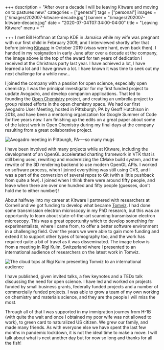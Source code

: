 +++
description = "After over a decade I will be leaving Kitware and moving on to pastures new."
categories = ["general"]
tags = ["personal"]
images = ["/images/202007-kitware-decade.jpg"]
banner = "/images/202007-kitware-decade.jpg"
date = "2020-07-04T07:34:00-04:00"
title = "Leaving Kitware"
menu = ""

+++
I met Bill Hoffman at Camp KDE in Jamaica while my wife was pregnant with our first child in February 2009, and I interviewed shortly after that before joining [Kitware][kitware] in October 2019 (visas were hard, even back then). I handed in my resignation in early June after over a decade at the company, the image above is the top of the award for ten years of dedication I received at the Christmas party last year. I have achieved a lot, I have learned a lot and I have grown a lot. I have known it was time to seek out my next challenge for a while now...

<!--more-->

I joined the company with a passion for open science, especially open chemistry. I was the principal investigator for my first funded project to update Avogadro, and develop companion applications. That led to founding the [Open Chemistry][openchemistry] project, and creating an umbrella project to group related efforts in the open chemistry space. We had our first Avogadro User Meeting, hosted in Pittsburgh, PA by Geoff Hutchison in 2018, and have been a mentoring organization for Google Summer of Code for five years now. I am finishing up the edits on a great paper about some of the latest work in Open Chemistry during my final days at the company resulting from a great collaborative project.

![Avogadro meeting in Pittburgh, PA---so many mugs](/images/201808-avogadro-mugs.jpg)

I have been involved with many projects while at Kitware, including the development of an OpenGL accelerated charting framework in VTK that is still being used, rewriting and modernizing the CMake build system, and the rewrite of the 3D rendering backend to use modern OpenGL APIs. I worked on software process, when I joined everything was still using CVS, and I was a part of the conversion of several repos to Git (with a little pushback from quite a few). I joined when I think there were around fifty people, and leave when there are over one hundred and fifty people (guesses, don't hold me to either number)!

About halfway into my career at Kitware I partnered with researchers at Cornell and we got funding to develop what became [Tomviz][tomviz]. I had done some transmission electron microscopy in my PhD research, but this was an opportunity to learn about state-of-the-art scanning transmission electron microscopy. This was a great opportunity which to develop something for experimentalists, where I came from, to offer a better software environment in a challenging field. Over the years we were able to gain more funding and extend it to support other types of tomography too, and the work has required quite a bit of travel as it was disseminated. The image below is from a meeting in Rigi Kulm, Switzerland where I presented to an international audience of researchers on the latest work in Tomviz.

![The cloud tops at Rigi Kulm presenting Tomviz to an international audience](/images/201701-rigi.jpg)

I have published, given invited talks, a few keynotes and a TEDx talk discussing the need for open science. I have led and worked on projects funded by small business grants, federally funded projects and a number of commercially funded projects. I was able to grow a team of my own working on chemistry and materials science, and they are the people I will miss the most. 

Through all of that I was supported in my immigration journey from H-1B (with quite the wait and once I obtained my poor wife was not allowed to work), to green card to naturalized US citizen. We grew our family, and made many friends. As with everyone else we have spent the last few months in pandemic lockdown, it is not the ideal time to make a move. I will talk about what is next another day but for now so long and thanks for all the fish!

[kitware]: https://kitware.com/
[avogadro]: https://avogadro.cc/
[openchemistry]: https://openchemistry.org/
[tomviz]: https://tomviz.org/
